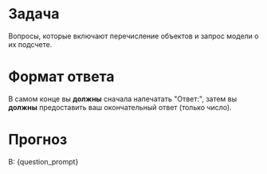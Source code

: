 # Задача
Вопросы, которые включают перечисление объектов и запрос модели о их подсчете.

# Формат ответа
В самом конце вы **должны** сначала напечатать "Ответ:", затем вы **должны** предоставить ваш окончательный ответ (только число).

# Прогноз
В: {question_prompt}